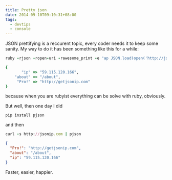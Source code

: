 ```yaml
---
title: Pretty json
date: 2014-09-10T09:10:31+08:00
tags:
  - devtips
  - console
---
```

JSON prettifying is a reccurent topic, every coder needs it to keep some sanity. My way to do it has been something like this for a while:

```ruby
ruby -rjson -ropen-uri -rawesome_print -e "ap JSON.load(open('http://jsonip.com/'))"
```

```ruby
{
       "ip" => "59.115.120.166",
    "about" => "/about",
     "Pro!" => "http://getjsonip.com"
}
```

because when you are rubyist everything can be solve with ruby, obviously.

But well, then one day I did 

    pip install pjson

and then

```ruby
curl -s http://jsonip.com | pjson
```
```json
{
  "Pro!": "http://getjsonip.com",
  "about": "/about",
  "ip": "59.115.120.166"
}
```

Faster, easier, happier.
